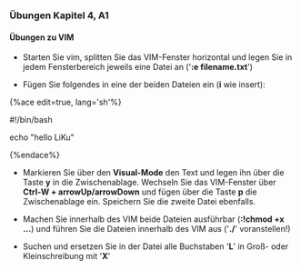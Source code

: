 ### Übungen Kapitel 4, A1

#### Übungen zu VIM

* Starten Sie vim, splitten Sie das VIM-Fenster horizontal und legen Sie in jedem Fensterbereich jeweils eine Datei an ('**:e filename.txt**')

* Fügen Sie folgendes in eine der beiden Dateien ein (**i** wie insert):

{%ace edit=true, lang='sh'%}

#!/bin/bash

echo "hello LiKu"

{%endace%}

* Markieren Sie über den **Visual-Mode** den Text und legen ihn über die Taste **y** in die Zwischenablage. Wechseln Sie das VIM-Fenster über **Ctrl-W + arrowUp/arrowDown** und fügen über die Taste **p** die Zwischenablage ein. Speichern Sie die zweite Datei ebenfalls.

* Machen Sie innerhalb des VIM beide Dateien ausführbar (**:!chmod +x ...**) und führen Sie die Dateien innerhalb des VIM aus ('**./**' voranstellen!) 

* Suchen und ersetzen Sie in der Datei alle Buchstaben '**L**' in Groß- oder Kleinschreibung mit '**X**'